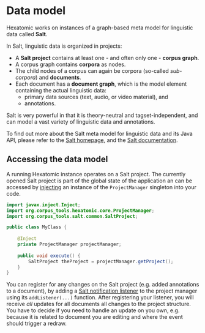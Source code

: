 # Data model

Hexatomic works on instances of a graph-based meta model for linguistic data called **Salt**.

In Salt, linguistic data is organized in projects: 

- A **Salt project** contains at least one - and often only one - **corpus graph**.
- A corpus graph contains **corpora** as nodes. 
- The child nodes of a corpus can again be corpora (so-called *sub-corpora*) and **documents**.
- Each document has a **document graph**, which is the model element containing the actual linguistic data: 
    - primary data sources (text, audio, or video material), and
    - annotations.

Salt is very powerful in that it is theory-neutral and tagset-independent, and can model a vast variety of linguistic data and annotations.

To find out more about the Salt meta model for linguistic data and its Java API, please refer to the [Salt homepage](https://corpus-tools.org/salt), and the [Salt documentation](https://korpling.github.io/salt/doc/).

## Accessing the data model

A running Hexatomic instance operates on a Salt project.
The currently opened Salt project is part of the global state of the application an can be accessed by [injecting](http://web.archive.org/web/20190807184652/https://www.vogella.com/tutorials/EclipseRCP/article.html#dependency-injection-and-eclipse) an instance of the `ProjectManager` singleton into your code.

```java
import javax.inject.Inject;
import org.corpus_tools.hexatomic.core.ProjectManager;
import org.corpus_tools.salt.common.SaltProject;

public class MyClass {
	
	@Inject
	private ProjectManager projectManager;
	
	public void execute() {
		SaltProject theProject = projectManager.getProject();
	}
}
```

You can register for any changes on the Salt project (e.g. added annotations to a document), by adding a [Salt notification listener](https://korpling.github.io/salt/doc/notification.html) to the project manager using its `addListener(...)` function.
After registering your listener, you will receive *all* updates for all documents all changes to the project structure.
You have to decide if you need to handle an update on you own, e.g. because it is related to document you are editing and where the event should trigger a redraw.
